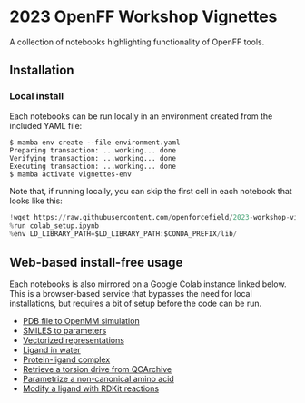 # 2023 OpenFF Workshop Vignettes

A collection of notebooks highlighting functionality of OpenFF tools.

## Installation

### Local install

Each notebooks can be run locally in an environment created from the included YAML file:

```shell
$ mamba env create --file environment.yaml
Preparing transaction: ...working... done
Verifying transaction: ...working... done
Executing transaction: ...working... done
$ mamba activate vignettes-env
```

Note that, if running locally, you can skip the first cell in each notebook that looks like this:

```python
!wget https://raw.githubusercontent.com/openforcefield/2023-workshop-vignettes/update-install-instructions/colab_setup.ipynb
%run colab_setup.ipynb
%env LD_LIBRARY_PATH=$LD_LIBRARY_PATH:$CONDA_PREFIX/lib/
```

## Web-based install-free usage

Each notebooks is also mirrored on a Google Colab instance linked below. This is a browser-based service that bypasses the need for local installations, but requires a bit of setup before the code can be run.

* [PDB file to OpenMM simulation](https://colab.research.google.com/github/openforcefield/2023-workshop-vignettes/blob/update-install-instructions/G-PDB-to-simulation.ipynb)
* [SMILES to parameters](https://colab.research.google.com/github/openforcefield/2023-workshop-vignettes/blob/update-install-instructions/G-SMILES-to-parameters.ipynb)
* [Vectorized representations](https://colab.research.google.com/github/openforcefield/2023-workshop-vignettes/blob/update-install-instructions/G-vectorized-representations.ipynb)
* [Ligand in water](https://colab.research.google.com/github/openforcefield/2023-workshop-vignettes/blob/update-install-instructions/G-ligand-in-water.ipynb)
* [Protein-ligand complex](https://colab.research.google.com/github/openforcefield/2023-workshop-vignettes/blob/update-install-instructions/G-protein-ligand.ipynb)
* [Retrieve a torsion drive from QCArchive](https://colab.research.google.com/github/openforcefield/2023-workshop-vignettes/blob/update-install-instructions/G-vectorized-representations.ipynb)
* [Parametrize a non-canonical amino acid](https://colab.research.google.com/github/openforcefield/2023-workshop-vignettes/blob/update-install-instructions/R-custom_substructures_and_nagl.ipynb)
* [Modify a ligand with RDKit reactions](https://colab.research.google.com/github/openforcefield/2023-workshop-vignettes/blob/update-install-instructions/G-rdkit-ligand-modification.ipynb)
